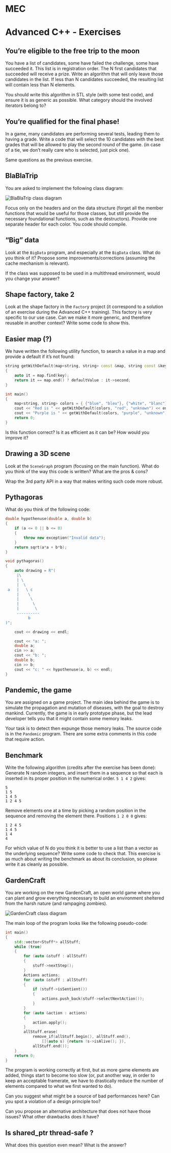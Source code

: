 # MEC
# Advanced C++ - Exercises

## You’re eligible to the free trip to the moon
You have a list of candidates, some have failed the challenge, some have succeeded it. This list is in registration order. The N first candidates that succeeded will receive a prize. Write an algorithm that will only leave those candidates in the list. If less than N candidates succeeded, the resulting list will contain less than N elements.

You should write this algorithm in STL style (with some test code), and ensure it is as generic as possible. What category should the involved iterators belong to? 

## You’re qualified for the final phase!
In a game, many candidates are performing several tests, leading them to having a grade. Write a code that will select the 10 candidates with the best grades that will be allowed to play the second round of the game. (in case of a tie, we don’t really care who is selected, just pick one).

Same questions as the previous exercise.
## BlaBlaTrip
You are asked to implement the following class diagram:

![BlaBlaTrip class diagram](/BlaBlaTrip.png) 

Focus only on the headers and on the data structure (forget all the member functions that would be useful for those classes, but still provide the necessary foundational functions, such as the destructors). Provide one separate header for each color. You code should compile.
## “Big” data
Look at the `BigData` program, and especially at the `BigData` class. What do you think of it? Propose some improvements/corrections (assuming the cache mechanism is relevant).

If the class was supposed to be used in a multithread environment, would you change your answer?
## Shape factory, take 2
Look at the shape factory in the `Factor`y project (it correspond to a solution of an exercise during the Advanced C++ training). This factory is very specific to our use case. Can we make it more generic, and therefore reusable in another context? Write some code to show this.

## Easier map (?)
We have written the following utility function, to search a value in a map and provide a default if it’s not found:
```C++
string getWithDefault(map<string, string> const &map, string const &key, string const &defaultValue)
{
    auto it = map.find(key);
    return it == map.end() ? defaultValue : it->second;
}

int main()
{
    map<string, string> colors = { {"blue", "bleu"}, {"white", "blanc"}, {"red", "rouge"} };
    cout << "Red is " << getWithDefault(colors, "red", "unknown") << endl;
    cout << "Purple is " << getWithDefault(colors, "purple", "unknown") << endl;
    return 0;
}
```
Is this function correct? Is it as efficient as it can be? How would you improve it?

## Drawing a 3D scene
Look at the `SceneGraph` program (focusing on the main function). What do you think of the way this code is written? What are the pros & cons?

Wrap the 3rd party API in a way that makes writing such code more robust.
## Pythagoras
What do you think of the following code:
```C++
double hypothenuse(double a, double b)
{
    if (a <= 0 || b <= 0)
    {
        throw new exception("Invalid data");
    }
    return sqrt(a*a + b*b);
}

void pythagoras()
{
    auto drawing = R"(
     |\             
     | \            
     |  \           
 a   |   \ c        
     |    \         
     |     \        
     |      \       
     |       \      
     ----------     
          b         
)";

    cout << drawing << endl;

    cout << "a: ";
    double a;
    cin >> a;
    cout << "b: ";
    double b;
    cin >> b;
    cout << "c: " << hypothenuse(a, b) << endl;
}
```

## Pandemic, the game
You are assigned on a game project. The main idea behind the game is to simulate the propagation and mutation of diseases, with the goal to destroy mankind. Currently, the game is in early prototype phase, but the lead developer tells you that it might contain some memory leaks.

Your task is to detect then expunge those memory leaks. The source code is in the `Pandemic` program. There are some extra comments in this code that require action.

## Benchmark
Write the following algorithm (credits after the exercise has been done):
Generate N random integers, and insert them in a sequence so that each is inserted in its proper position in the numerical order. `5 1 4 2` gives:
```
5
1 5
1 4 5
1 2 4 5
``` 
Remove elements one at a time by picking a random position in the sequence and removing the element there. Positions `1 2 0 0` gives:
```
1 2 4 5
1 4 5
1 4
4
```
For which value of N do you think it is better to use a list than a vector as the underlying sequence?
Write some code to check that. This exercise is as much about writing the benchmark as about its conclusion, so please write it as cleanly as possible.

## GardenCraft
You are working on the new GardenCraft, an open world game where you can plant and grow everything necessary to build an environment sheltered from the harsh nature (and rampaging zombies). 

![GardenCraft class diagram](/GardenCraftUML.png)

The main loop of the program looks like the following pseudo-code:
```C++
int main()
{
    std::vector<Stuff*> allStuff;
    while (true)
    {
        for (auto &stuff : allStuff)
        {
            stuff->nextStep();
        }
        Actions actions;
        for (auto &stuff : allStuff)
        {
            if (stuff->isSentient())
            {
                actions.push_back(stuff->selectNextAction());
            }
        }
        for (auto &action : actions)
        {
            action.apply();
        }
        allStuff.erase(
            remove_if(allStuff.begin(), allStuff.end(), 
                [](auto s) {return !s->isAlive(); }),
            allStuff.end());
    }
    return 0;
}
```

The program is working correctly at first, but as more game elements are added, things start to become too slow (or, put another way, in order to keep an acceptable framerate, we have to drastically reduce the number of elements compared to what we first wanted to do). 

Can you suggest what might be a source of bad performances here? Can you spot a violation of a design principle too? 

Can you propose an alternative architecture that does not have those issues? What other drawbacks does it have?

## Is shared\_ptr thread-safe ?
What does this question even mean? What is the answer?


